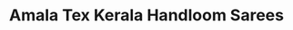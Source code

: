 ---
title: "Amala Tex Kerala Handloom Sarees"
url: /kumily/amala-tex-kerala-handloom-sarees/
shop: clothes
---